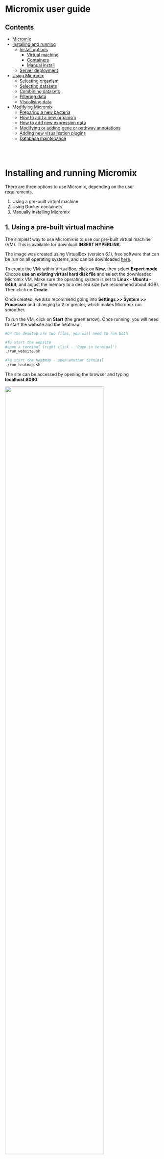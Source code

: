 # Micromix user guide

## Contents
- [Micromix](README.md#micromix-user-guide)
- [Installing and running](installing_running.md##installing-and-running-micromix)
    - [Install options](installing_running.md#installing-and-running-micromix)
        - [Virtual machine](installing_running.md#1-using-a-pre-built-virtual-machine)
        - [Containers](installing_running.md#2-using-docker-containers)
        - [Manual install](installing_running.md#3-manually-installing-micromix)
    - [Server deployment](installing_running.md#server-deployment)
- [Using Micromix](using_micromix.md#micromix-user-guide)
    - [Selecting organism](using_micromix.md#selecting-organism)
    - [Selecting datasets](using_micromix.md#selecting-datasets)
    - [Combining datasets](using_micromix.md#combining-datasets)
    - [Filtering data](using_micromix.md#filtering-data)
    - [Visualising data](using_micromix.md#visualising-data)  
- [Modifying Micromix](modifying_micromix.md#micromix-user-guide)
    - [Preparing a new bacteria](modifying_micromix.md#preparing-a-new-bacteria)
    - [How to add a new organism](modifying_micromix.md#how-to-add-a-new-organism)
    - [How to add new expression data](modifying_micromix.md#how-to-add-new-expression-data)
    - [Modifying or adding gene or pathway annotations](modifying_micromix.md#modifying-or-adding-gene-or-pathway-annotations)
    - [Adding new visualisation plugins](modifying_micromix.md#adding-new-visualisation-plugins)
    - [Database maintenance](modifying_micromix.md#database-maintenance)


<br><br>


# Installing and running Micromix

There are three options to use Micromix, depending on the user requirements.

1) Using a pre-built virtual machine
2) Using Docker containers
3) Manually installing Micromix

## 1. Using a pre-built virtual machine

The simplest way to use Micromix is to use our pre-built virtual machine (VM). This is available for download **INSERT HYPERLINK**.

The image was created using VirtualBox (version 6.1), free software that can be run on all operating systems, and can be downloaded [here](https://www.virtualbox.org/wiki/Download_Old_Builds_6_1).

To create the VM: within VirtualBox, click on **New**, then select **Expert mode**. Choose **use an existing virtual hard disk file** and select the downloaded Micromix VM. Make sure the operating system is set to **Linux - Ubuntu - 64bit**, and adjust the memory to a desired size (we recommend about 4GB). Then click on **Create**. 

Once created, we also recommend going into **Settings >> System >> Processor** and changing to 2 or greater, which makes Micromix run smoother. 

To run the VM, click on **Start** (the green arrow). Once running, you will need to start the website and the heatmap.

```bash
#On the desktop are two files, you will need to run both

#To start the website
#open a terminal (right click - 'Open in terminal')
./run_website.sh 

#To start the heatmap - open another terminal
./run_heatmap.sh

```

The site can be accessed by opening the browser and typing **localhost:8080**

<img width="80%" src="images/micromix_running.png" />


> **Note:** This VM was created in development mode and should mainly be used for exploration and testing. If you want to run Micromix on a server that you can share with other users, you should use option 2 or 3 below.  

## 2. Using Docker containers

Docker is

**Docker will need to be installed**

**to be updated**


## 3. Manually installing Micromix

need to install website first, then heatmap - useful for developers

### **Website**
There are a number of requirements if running locally or on a server for the first time. 

**Step 1:** Download the git repository: 
```bash
#install Git
sudo apt-get install git

#Download micromix files from GitHub
git clone https://github.com/reganhayward/btheta_site.git
```  

**Step 2:** Install required software and run:


**MongoDB:**

As previously discussed, the site stores the underlying data and user session data within MongoDB, and needs to be running in the background.

```bash
#Install MongoDB
sudo apt install -y mongodb

#Confirm it is running
sudo systemctl status mongodb

#if not, then start with
sudo systemctl start mongodb
```

<img width="80%" src="images/mongodb_running.png" />


**The website backend:**

```bash
sudo apt update
sudo apt install python3-pip
pip3 install wheel
pip3 install biopython

#to allow virtual env (check python version first)
sudo apt-get install python3.8-venv 

#change to backend
cd Micromix/Website/backend

#create python virtual environment
python3 -m venv venv
#Enter the environment
source venv/bin/activate

#install the required python libraries
pip3 install -r requirements.txt

#enable debugging (optional)
export FLASK_DEBUG=1

#Launch Flask server
flask run --port 3000

#you should see the following output
```

<img width="80%" src="images/website_backend_running.png" />


**The website frontend:**
```bash
#Change to the frontend
cd Micromix/Website/frontend

#Make sure dependencies are already installed
sudo apt-get install gcc g++ make
sudo apt-get install libssl-dev libcurl4-openssl-dev

#Download and install Node.js
sudo apt install curl
curl -sL https://deb.nodesource.com/setup_18.x -o nodejs_setup.sh
#change permissions
sudo chmod 777 nodejs_setup.sh
#run
sudo ./nodejs_setup.sh
#install
sudo apt-get install -y nodejs

#Install vue-cli with Node Package Manager (npm)
sudo npm install -g @vue/cli

#install Eslint and axios
npm install --save-dev eslint eslint-plugin-vue
npm i axios

#initialise ESLint
./node_modules/.bin/eslint --init

#Use these responses
✔ How would you like to use ESLint? · "To check syntax and find problems"
✔ What type of modules does your project use? · "syntax and markup" #default option
✔ Which framework does your project use? · "vue"
✔ Does your project use TypeScript? · "No"
✔ Where does your code run? · "browser"
✔ What format do you want your config file to be in? · "JavaScript"
The config that youve selected requires the following dependencies:

eslint-plugin-vue@latest
✔ Would you like to install them now with npm? · "Yes"
Installing eslint-plugin-vue@latest

#This creates a file called .eslintrc.js

#You will need to modify this file in 2 places
#1) Comment out the line below to avoid an error about process not being defined (or similar)

vim .eslintrc.js

    "extends": [
        //"eslint:recommended",  //comment this line
        "plugin:vue/essential"

#2) Add a rule to allow multi-word component names
"rules": {
        'vue/multi-word-component-names': 'off',
    }

#Finally, we can install node dependencies
npm install

#Launch frontend
npm run serve

#you should see the following output
```
> Open the address shown in the terminal where you executed the line above with your web browser. This should be http://localhost:8080/. The backend should also be running, otherwise the site will not load.

<img width="80%" src="images/website_frontend_running.png" />


> At this point, the site will be functional and users can browse datasets, apply filters and use available plugins, apart from the Heatmap - which requires further installation.

<img width="80%" src="images/micromix_running.png" />


### **Heatmap**
There are a number of requirements if running locally or on a server for the first time. The heatmap follows the same infrastructure that the main site does: there is a frontend and backend, which then communicate through a specified port where the resulting heatmap can be displayed within the site when clicking on the heatmap button.

> Note: <br> Before running the heatmap, there should already be two terminals open. These will be the website backend (terminal) and the website frontend (terminal). The heatmap will require two additional terminals to be open for the respective frontend and backend. 


**Step 1:** Prepare the heatmap backend: 
```bash 
#Browse to the backend
cd Micromix/Heatmap/backend

#create an additional python virtual environment
python3 -m venv venv2
#Enter the environment
source venv2/bin/activate

#install the required python libraries
pip3 install -r requirements.txt

#enable debugging (optional)
export FLASK_DEBUG=1

#Launch Flask server
flask run

#you should see the following output
```

<img width="80%" src="images/heatmap_backend_running.png" />


**Step 1:** Prepare the heatmap frontend: 
```bash
#Change to the frontend
cd Micromix/Heatmap/frontend

#Install node dependencies
npm install

#Launch frontend
npm run serve

#you should see the following output
```

<img width="80%" src="images/heatmap_frontend_running.png" />

> You should now be able to browse the site by selecting a dataset then using the heatmap visualisation plugin



# Server deployment

To make Micromix accessable through the internet, you will need to have access to a running online server that is capable of publically displaying websites with an IP address.

If you don't have any institute or department hosting services available, you can create and run a virtual machine from different web services, such as Amazon Web Services (AWS) or Google Cloud. An AWS tutorial can be viewed [here](https://aws.amazon.com/getting-started/launch-a-virtual-machine-B-0/), and with Google Cloud [here](https://cloud.google.com/compute/docs/create-linux-vm-instance). If choosing this option, you will need to use a Debian-based Linux distribution (64bit). In addition, when launching the VM, ensure that it assigned a public IP address. You will need to remember this for later steps.

Once you have access to a running server, you will need to download and install various software.

1. Install MongoDB (we install this locally so sessions are not lost if the containers need to be restarted)

```bash
#Install MongoDB
sudo apt install -y mongodb

#Confirm it is running
sudo systemctl status mongodb

#if not, then start with
sudo systemctl start mongodb
```

2. Install Docker. The latest instructions can be found [here](https://docs.docker.com/engine/install/ubuntu/)

```bash
#Uninstall old versions or conflicting packages
for pkg in docker.io docker-doc docker-compose docker-compose-v2 podman-docker containerd runc; do sudo apt-get remove $pkg; done

# Add Docker's official GPG key:
sudo apt-get update
sudo apt-get install ca-certificates curl
sudo install -m 0755 -d /etc/apt/keyrings
sudo curl -fsSL https://download.docker.com/linux/ubuntu/gpg -o /etc/apt/keyrings/docker.asc
sudo chmod a+r /etc/apt/keyrings/docker.asc

# Add the repository to Apt sources:
echo \
  "deb [arch=$(dpkg --print-architecture) signed-by=/etc/apt/keyrings/docker.asc] https://download.docker.com/linux/ubuntu \
  $(. /etc/os-release && echo "$VERSION_CODENAME") stable" | \
  sudo tee /etc/apt/sources.list.d/docker.list > /dev/null
sudo apt-get update
```


3. Download Micromix from Github
```bash
git clone https://github.com/BarquistLab/Micromix.git
```


**will need to modify the docker compose file slightly??**

**how to install and configure NGINX + Gunicorn**



To run Micromix, 

**To be completed**

To run the website

**To be completed**
